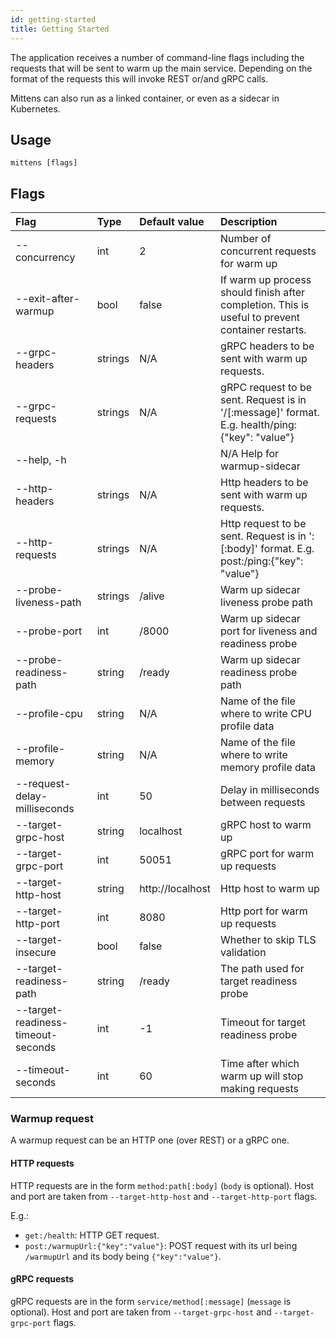 ```yaml
---
id: getting-started
title: Getting Started
---
```


The application receives a number of command-line flags including the requests that will be sent to warm up the main service. Depending on the format of the requests this will invoke REST or/and gRPC calls.

Mittens can also run as a linked container, or even as a sidecar in Kubernetes.

## Usage

    mittens [flags]

## Flags

| Flag                               | Type    | Default value    | Description                                                                                                     |
|:-----------------------------------|:--------|:-----------------|:----------------------------------------------------------------------------------------------------------------|
| --concurrency                      | int     | 2                | Number of concurrent requests for warm up                                                                       |
| --exit-after-warmup                | bool    | false            | If warm up process should finish after completion. This is useful to prevent container restarts.                |
| --grpc-headers                     | strings | N/A              | gRPC headers to be sent with warm up requests.                                                                  |
| --grpc-requests                    | strings | N/A              | gRPC request to be sent. Request is in '<service>/<method>[:message]' format. E.g. health/ping:{"key": "value"} |
| --help, -h                         |         |                  | N/A Help for warmup-sidecar                                                                                     |
| --http-headers                     | strings | N/A              | Http headers to be sent with warm up requests.                                                                  |
| --http-requests                    | strings | N/A              | Http request to be sent. Request is in '<http-method>:<path>[:body]' format. E.g. post:/ping:{"key": "value"}   |
| --probe-liveness-path              | strings | /alive           | Warm up sidecar liveness probe path                                                                             |
| --probe-port                       | int     | /8000            | Warm up sidecar port for liveness and readiness probe                                                           |
| --probe-readiness-path             | string  | /ready           | Warm up sidecar readiness probe path                                                                            |
| --profile-cpu                      | string  | N/A              | Name of the file where to write CPU profile data                                                                |
| --profile-memory                   | string  | N/A              | Name of the file where to write memory profile data                                                             |
| --request-delay-milliseconds       | int     | 50               | Delay in milliseconds between requests                                                                          |
| --target-grpc-host                 | string  | localhost        | gRPC host to warm up                                                                                            |
| --target-grpc-port                 | int     | 50051            | gRPC port for warm up requests                                                                                  |
| --target-http-host                 | string  | http://localhost | Http host to warm up                                                                                            |
| --target-http-port                 | int     | 8080             | Http port for warm up requests                                                                                  |
| --target-insecure                  | bool    | false            | Whether to skip TLS validation                                                                                  |
| --target-readiness-path            | string  | /ready           | The path used for target readiness probe                                                                        |
| --target-readiness-timeout-seconds | int     | -1               | Timeout for target readiness probe                                                                              |
| --timeout-seconds                  | int     | 60               | Time after which warm up will stop making requests                                                              |

### Warmup request
A warmup request can be an HTTP one (over REST) or a gRPC one.

#### HTTP requests

HTTP requests are in the form `method:path[:body]` (`body` is optional).
Host and port are taken from `--target-http-host` and
`--target-http-port` flags.

E.g.:
 - `get:/health`: HTTP GET request.
 - `post:/warmupUrl:{"key":"value"}`: POST request with its url being `/warmupUrl` and its body being `{"key":"value"}`.

#### gRPC requests

gRPC requests are in the form `service/method[:message]` (`message` is optional). Host and port are taken from `--target-grpc-host` and
`--target-grpc-port` flags.

